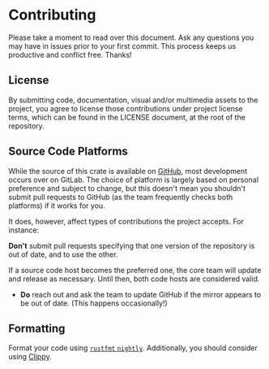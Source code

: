 # Contributing

Please take a moment to read over this document. Ask any questions you may have in issues prior to your first commit. This process keeps us productive and conflict free. Thanks!

## License

By submitting code, documentation, visual and/or multimedia assets to the project, you agree to license those contributions under project license terms, which can be found in the LICENSE document, at the root of the repository.

## Source Code Platforms

While the source of this crate is available on [GitHub](https://github.com/uptimeventures/gotham-middleware-jwt), most development occurs over on GitLab. The choice of platform is largely based on personal preference and subject to change, but this doesn't mean you shouldn't submit pull requests to GitHub (as the team frequently checks both platforms) if it works for you.

It does, however, affect types of contributions the project accepts. For instance:

**Don't** submit pull requests specifying that one version of the repository is out of date, and to use the other.

If a source code host becomes the preferred one, the core team will update and release as necessary. Until then, both code hosts are considered valid.

* **Do** reach out and ask the team to update GitHub if the mirror appears to be out of date. (This happens occasionally!)

## Formatting

Format your code using [`rustfmt` `nightly`](https://github.com/rust-lang-nursery/rustfmt). Additionally, you should consider using [Clippy](https://github.com/rust-lang-nursery/rust-clippy).

